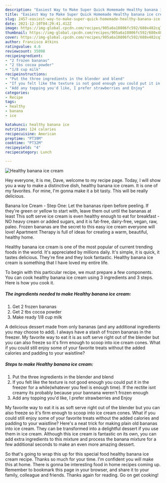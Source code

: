 ```yaml
---
description: "Easiest Way to Make Super Quick Homemade Healthy banana ice cream"
title: "Easiest Way to Make Super Quick Homemade Healthy banana ice cream"
slug: 2457-easiest-way-to-make-super-quick-homemade-healthy-banana-ice-cream
date: 2021-12-10T04:29:41.412Z
image: https://img-global.cpcdn.com/recipes/905a6a10806fc592/680x482cq70/healthy-banana-ice-cream-recipe-main-photo.jpg
thumbnail: https://img-global.cpcdn.com/recipes/905a6a10806fc592/680x482cq70/healthy-banana-ice-cream-recipe-main-photo.jpg
cover: https://img-global.cpcdn.com/recipes/905a6a10806fc592/680x482cq70/healthy-banana-ice-cream-recipe-main-photo.jpg
author: Francisco Atkins
ratingvalue: 4.6
reviewcount: 35098
recipeingredient:
- "2 frozen bananas"
- "2 tbs cocoa powder"
- "1/8 cup milk"
recipeinstructions:
- "Put the three ingredients in the blender and blend"
- "If you felt like the texture is not good enough you could put it in the freezer for a while(whatever you feel is enough time). If the rectite isnt creamy its probably because your bannana weren't frozen enough"
- "Add any topping you'd like, I prefer strawberries and Enjoy"
categories:
- Recipe
tags:
- healthy
- banana
- ice

katakunci: healthy banana ice 
nutrition: 124 calories
recipecuisine: American
preptime: "PT39M"
cooktime: "PT32M"
recipeyield: "4"
recipecategory: Lunch

---
```



![Healthy banana ice cream](https://img-global.cpcdn.com/recipes/905a6a10806fc592/680x482cq70/healthy-banana-ice-cream-recipe-main-photo.jpg)

Hey everyone, it is me, Dave, welcome to my recipe page. Today, I will show you a way to make a distinctive dish, healthy banana ice cream. It is one of my favorites. For mine, I'm gonna make it a bit tasty. This will be really delicious.

Banana Ice Cream - Step One: Let the bananas ripen before peeling. If they're green or yellow to start with, leave them out until the bananas at least This soft serve ice cream is even healthy enough to eat for breakfast - NO heavy cream or added sugars, and it is fat-free, dairy-free, vegan, raw, paleo. Frozen bananas are the secret to this easy ice cream everyone will love! Apartment Therapy is full of ideas for creating a warm, beautiful, healthy home.

Healthy banana ice cream is one of the most popular of current trending foods in the world. It's appreciated by millions daily. It's simple, it is quick, it tastes delicious. They're fine and they look fantastic. Healthy banana ice cream is something that I have loved my entire life.


To begin with this particular recipe, we must prepare a few components. You can cook healthy banana ice cream using 3 ingredients and 3 steps. Here is how you cook it.

<!--inarticleads1-->

##### The ingredients needed to make Healthy banana ice cream:

1. Get 2 frozen bananas
1. Get 2 tbs cocoa powder
1. Make ready 1/8 cup milk


A delicious dessert made from only bananas (and any additional ingredients you may choose to add). I always have a stash of frozen bananas in the freezer. My favorite way to eat it is as soft serve right out of the blender but you can also freeze so it's firm enough to scoop into ice cream cones. What if you could still enjoy some of your favorite treats without the added calories and padding to your waistline? 

<!--inarticleads2-->

##### Steps to make Healthy banana ice cream:

1. Put the three ingredients in the blender and blend
1. If you felt like the texture is not good enough you could put it in the freezer for a while(whatever you feel is enough time). If the rectite isnt creamy its probably because your bannana weren't frozen enough
1. Add any topping you'd like, I prefer strawberries and Enjoy


My favorite way to eat it is as soft serve right out of the blender but you can also freeze so it's firm enough to scoop into ice cream cones. What if you could still enjoy some of your favorite treats without the added calories and padding to your waistline? Here's a neat trick for making plain old bananas into ice cream. They can be transformed into a delightful dessert if you use them in ice cream. Although this ice cream is fantastic on its own, you can add extra ingredients to this mixture and process the banana mixture for a few additional seconds to make an even more amazing dessert. 

So that's going to wrap this up for this special food healthy banana ice cream recipe. Thanks so much for your time. I'm confident you will make this at home. There is gonna be interesting food in home recipes coming up. Remember to bookmark this page in your browser, and share it to your family, colleague and friends. Thanks again for reading. Go on get cooking!
